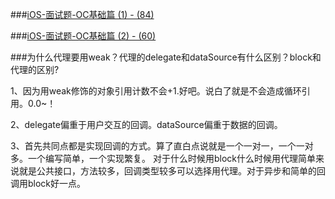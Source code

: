 ###[iOS-面试题-OC基础篇 (1) - (84)](https://www.jianshu.com/p/332310721f58 "iOS-面试题-OC基础篇 (1) - (84)")


###[iOS-面试题-OC基础篇 (2) - (60)](https://www.jianshu.com/p/d58c4f915e73 "iOS-面试题-OC基础篇 (2) - (60)")



###为什么代理要用weak？代理的delegate和dataSource有什么区别？block和代理的区别?

1、因为用weak修饰的对象引用计数不会+1.好吧。说白了就是不会造成循环引用。0.0~！

2、delegate偏重于用户交互的回调。dataSource偏重于数据的回调。

3、首先共同点都是实现回调的方式。算了直白点说就是一个一对一，一个一对多。一个编写简单，一个实现繁复。
 对于什么时候用block什么时候用代理简单来说就是公共接口，方法较多，回调类型较多可以选择用代理。对于异步和简单的回调用block好一点。